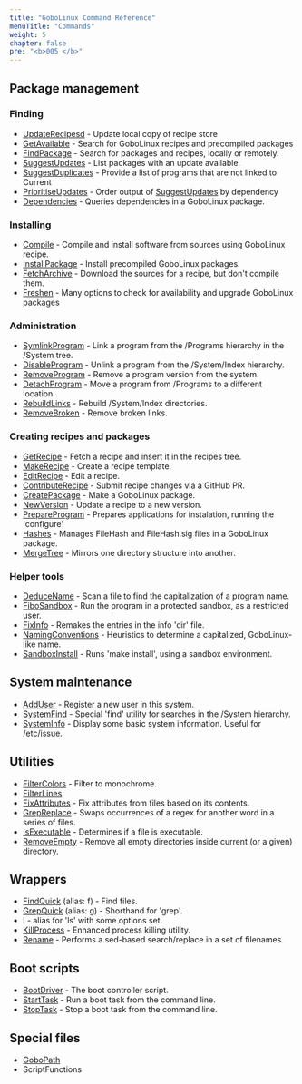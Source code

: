 ```yaml
---
title: "GoboLinux Command Reference"
menuTitle: "Commands"
weight: 5
chapter: false
pre: "<b>005 </b>"
---
```


## Package management

### Finding

-   [UpdateRecipesd](UpdateRecipes) - Update local copy of recipe store
-   [GetAvailable](GetAvailable) - Search for GoboLinux recipes and precompiled
    packages
-   [FindPackage](FindPackage) - Search for packages and recipes, locally or
    remotely.
-   [SuggestUpdates](SuggestUpdates) - List packages with an update available.
-   [SuggestDuplicates](SuggestDuplicates) - Provide a list of programs that are
    not linked to Current
-   [PrioritiseUpdates](PrioritiseUpdates) - Order output of
    [SuggestUpdates](SuggestUpdates) by dependency
-   [Dependencies](Dependencies) - Queries dependencies in a GoboLinux package.

### Installing

-   [Compile](Compile) - Compile and install software from sources using
    GoboLinux recipe.
-   [InstallPackage](InstallPackage) - Install precompiled GoboLinux packages.
-   [FetchArchive](FetchArchive) - Download the sources for a recipe, but don't
    compile them.
-   [Freshen](Freshen) - Many options to check for availability and upgrade
    GoboLinux packages

### Administration

-   [SymlinkProgram](SymlinkProgram) - Link a program from the /Programs
    hierarchy in the /System tree.
-   [DisableProgram](DisableProgram) - Unlink a program from the /System/Index
    hierarchy.
-   [RemoveProgram](RemoveProgram) - Remove a program version from the system.
-   [DetachProgram](DetachProgram) - Move a program from /Programs to a
    different location.
-   [RebuildLinks](RebuildLinks) - Rebuild /System/Index directories.
-   [RemoveBroken](RemoveBroken) - Remove broken links.

### Creating recipes and packages

-   [GetRecipe](GetRecipe) - Fetch a recipe and insert it in the recipes tree.
-   [MakeRecipe](MakeRecipe) - Create a recipe template.
-   [EditRecipe](EditRecipe) - Edit a recipe.
-   [ContributeRecipe](ContributeRecipe) - Submit recipe changes via a GitHub
    PR.
-   [CreatePackage](CreatePackage) - Make a GoboLinux package.
-   [NewVersion](NewVersion) - Update a recipe to a new version.
-   [PrepareProgram](PrepareProgram) - Prepares applications for instalation,
    running the 'configure'
-   [Hashes](Hashes) - Manages FileHash and FileHash.sig files in a GoboLinux
    package.
-   [MergeTree](MergeTree) - Mirrors one directory structure into another.

### Helper tools

-   [DeduceName](DeduceName) - Scan a file to find the capitalization of a
    program name.
-   [FiboSandbox](FiboSandbox) - Run the program in a protected sandbox, as a
    restricted user.
-   [FixInfo](FixInfo) - Remakes the entries in the info 'dir' file.
-   [NamingConventions](NamingConventions) - Heuristics to determine a
    capitalized, GoboLinux-like name.
-   [SandboxInstall](SandboxInstall) - Runs 'make install', using a sandbox
    environment.

## System maintenance

-   [AddUser](AddUser) - Register a new user in this system.
-   [SystemFind](SystemFind) - Special 'find' utility for searches in the
    /System hierarchy.
-   [SystemInfo](SystemInfo) - Display some basic system information. Useful for
    /etc/issue.

## Utilities

-   [FilterColors](FilterColors) - Filter to monochrome.
-   [FilterLines](FilterLines)
-   [FixAttributes](FixAttributes) - Fix attributes from files based on its
    contents.
-   [GrepReplace](GrepReplace) - Swaps occurrences of a regex for another word
    in a series of files.
-   [IsExecutable](IsExecutable) - Determines if a file is executable.
-   [RemoveEmpty](RemoveEmpty) - Remove all empty directories inside current (or
    a given) directory.

## Wrappers

-   [FindQuick](FindQuick) (alias: f) - Find files.
-   [GrepQuick](GrepQuick) (alias: g) - Shorthand for 'grep'.
-   l - alias for 'ls' with some options set.
-   [KillProcess](KillProcess) - Enhanced process killing utility.
-   [Rename](Rename) - Performs a sed-based search/replace in a set of
    filenames.

## Boot scripts

-   [BootDriver](BootDriver) - The boot controller script.
-   [StartTask](StartTask) - Run a boot task from the command line.
-   [StopTask](StopTask) - Stop a boot task from the command line.

## Special files

-   [GoboPath](GoboPath)
-   ScriptFunctions

